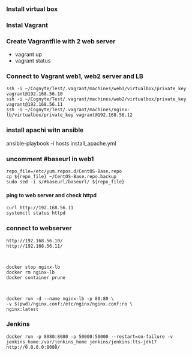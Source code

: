 ### Install virtual box

### Instal Vagrant

### Create Vagrantfile with 2 web server
  - vagrant up
  - vagrant status

### Connect to Vagrant web1, web2 server and LB
    ssh -i ~/Cognyte/Test/.vagrant/machines/web1/virtualbox/private_key vagrant@192.168.56.10
    ssh -i ~/Cognyte/Test/.vagrant/machines/web2/virtualbox/private_key vagrant@192.168.56.11
    ssh -i ~/Cognyte/Test/.vagrant/machines/nginx-lb/virtualbox/private_key vagrant@192.168.56.12

### install apachi witn ansible
ansible-playbook -i hosts install_apache.yml

### uncomment #baseurl in web1
    repo_file=/etc/yum.repos.d/CentOS-Base.repo
    cp ${repo_file} ~/CentOS-Base.repo.backup
    sudo sed -i s/#baseurl/baseurl/ ${repo_file}


#### ping to web server and check httpd
    curl http://192.168.56.11
    systemctl status httpd

### connect to webserver 
    http://192.168.56.10/
    http://192.168.56.11/



    docker stop nginx-lb
    docker rm nginx-lb
    docker container prune



    docker run -d --name nginx-lb -p 80:80 \
    -v $(pwd)/nginx.conf:/etc/nginx/nginx.conf:ro \
    nginx:latest


### Jenkins
    docker run -p 8080:8080 -p 50000:50000 --restart=on-failure -v jenkins_home:/var/jenkins_home jenkins/jenkins:lts-jdk17
    http://0.0.0.0:8080/
